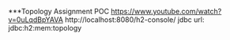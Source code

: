 ***Topology Assignment POC
https://www.youtube.com/watch?v=0uLqdBpYAVA
http://localhost:8080/h2-console/
jdbc url: jdbc:h2:mem:topology
